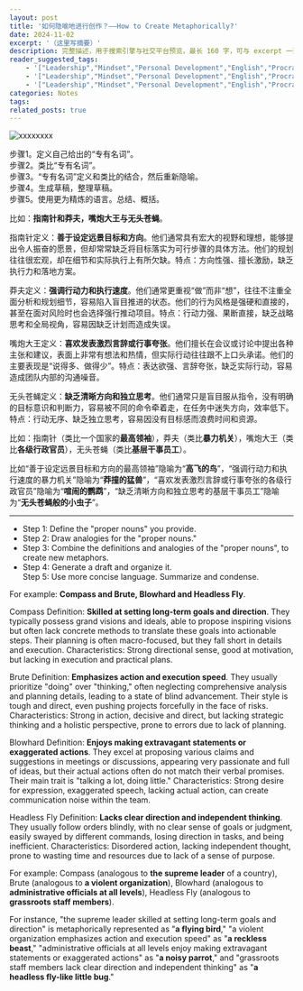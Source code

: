 ```yaml
---
layout: post
title: '如何隐喻地进行创作？——How to Create Metaphorically?'
date: 2024-11-02
excerpt: '（这里写摘要）'
description: 完整描述，用于搜索引擎与社交平台预览，最长 160 字，可与 excerpt 一致
reader_suggested_tags:
    - '["Leadership","Mindset","Personal Development","English","Procrastination"]'
    - '["Leadership","Mindset","Personal Development","English","Procrastination"]'
    - '["Leadership","Mindset","Personal Development","English","Procrastination"]'
categories: Notes
tags: 
related_posts: true
---
```


<img src="/assets/img/blog/xxxxxxxx" alt="xxxxxxxx">

步骤1。定义自己给出的“专有名词”。  
步骤2。类比“专有名词”。  
步骤3。“专有名词”定义和类比的结合，然后重新隐喻。  
步骤4。生成草稿，整理草稿。  
步骤5。使用更为精炼的语言。总结、概括。

比如：**指南针和莽夫，嘴炮大王与无头苍蝇**。

指南针定义：**善于设定远景目标和方向**。他们通常具有宏大的视野和理想，能够提出令人振奋的愿景，但却常常缺乏将目标落实为可行步骤的具体方法。他们的规划往往很宏观，却在细节和实际执行上有所欠缺。特点：方向性强、擅长激励，缺乏执行力和落地方案。

莽夫定义：**强调行动力和执行速度**。他们通常更重视“做”而非“想”，往往不注重全面分析和规划细节，容易陷入盲目推进的状态。他们的行为风格是强硬和直接的，甚至在面对风险时也会选择强行推动项目。特点：行动力强、果断直接，缺乏战略思考和全局视角，容易因缺乏计划而造成失误。

嘴炮大王定义：**喜欢发表激烈言辞或行事夸张**。他们擅长在会议或讨论中提出各种主张和建议，表面上非常有想法和热情，但实际行动往往跟不上口头承诺。他们的主要表现是“说得多、做得少”。特点：表达欲强、言辞夸张，缺乏实际行动，容易造成团队内部的沟通噪音。

无头苍蝇定义：**缺乏清晰方向和独立思考**。他们通常只是盲目服从指令，没有明确的目标意识和判断力，容易被不同的命令牵着走，在任务中迷失方向，效率低下。特点：行动无序、缺乏独立思考，容易因没有目标感而浪费时间和资源。

比如：指南针（类比一个国家的**最高领袖**），莽夫（类比**暴力机关**），嘴炮大王（类比**各级行政官员**），无头苍蝇（类比**基层干事员工**）。

比如“善于设定远景目标和方向的最高领袖”隐喻为“**高飞的鸟**”，“强调行动力和执行速度的暴力机关”隐喻为“**莽撞的猛兽**”，“喜欢发表激烈言辞或行事夸张的各级行政官员”隐喻为“**喧闹的鹦鹉**”，“缺乏清晰方向和独立思考的基层干事员工”隐喻为“**无头苍蝇般的小虫子**”。

---

- Step 1: Define the "proper nouns" you provide.
- Step 2: Draw analogies for the "proper nouns."
- Step 3: Combine the definitions and analogies of the "proper nouns", to create new metaphors.
- Step 4: Generate a draft and organize it.  
    Step 5: Use more concise language. Summarize and condense.

For example: **Compass and Brute, Blowhard and Headless Fly**.

Compass Definition: **Skilled at setting long-term goals and direction**. They typically possess grand visions and ideals, able to propose inspiring visions but often lack concrete methods to translate these goals into actionable steps. Their planning is often macro-focused, but they fall short in details and execution. Characteristics: Strong directional sense, good at motivation, but lacking in execution and practical plans.

Brute Definition: **Emphasizes action and execution speed**. They usually prioritize "doing" over "thinking," often neglecting comprehensive analysis and planning details, leading to a state of blind advancement. Their style is tough and direct, even pushing projects forcefully in the face of risks. Characteristics: Strong in action, decisive and direct, but lacking strategic thinking and a holistic perspective, prone to errors due to lack of planning.

Blowhard Definition: **Enjoys making extravagant statements or exaggerated actions**. They excel at proposing various claims and suggestions in meetings or discussions, appearing very passionate and full of ideas, but their actual actions often do not match their verbal promises. Their main trait is "talking a lot, doing little." Characteristics: Strong desire for expression, exaggerated speech, lacking actual action, can create communication noise within the team.

Headless Fly Definition: **Lacks clear direction and independent thinking**. They usually follow orders blindly, with no clear sense of goals or judgment, easily swayed by different commands, losing direction in tasks, and being inefficient. Characteristics: Disordered action, lacking independent thought, prone to wasting time and resources due to lack of a sense of purpose.

For example: Compass (analogous to **the supreme leader** of a country), Brute (analogous to **a violent organization**), Blowhard (analogous to **administrative officials at all levels**), Headless Fly (analogous to **grassroots staff members**).

For instance, "the supreme leader skilled at setting long-term goals and direction" is metaphorically represented as "**a flying bird**," "a violent organization emphasizes action and execution speed" as "**a reckless beast**," "administrative officials at all levels enjoy making extravagant statements or exaggerated actions" as "**a noisy parrot**," and "grassroots staff members lack clear direction and independent thinking" as "**a headless fly-like little bug**."